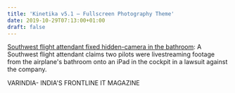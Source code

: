 ```yaml
---
title: 'Kinetika v5.1 – Fullscreen Photography Theme'
date: 2019-10-29T07:13:00+01:00
draft: false
---
```


[Southwest flight attendant fixed hidden-camera in the bathroom](https://varindia.com/news/southwest-flight-attendant-fixed-hiddencamera-in-the-bathroom#.XbfZmAU-klA.blogger): A Southwest flight attendant claims two pilots were livestreaming footage from the airplane's bathroom onto an iPad in the cockpit in a lawsuit against the company.  
  
VARINDIA- INDIA'S FRONTLINE IT MAGAZINE